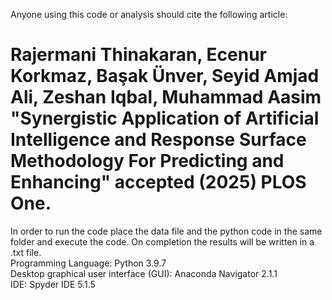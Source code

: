 Anyone using this code or analysis should cite the following article:
# Rajermani Thinakaran, Ecenur Korkmaz, Başak Ünver, Seyid Amjad Ali, Zeshan Iqbal, Muhammad Aasim "Synergistic Application of Artificial Intelligence and Response Surface Methodology For Predicting and Enhancing" accepted (2025) PLOS One.

In order to run the code place the data file and the python code in the same folder and execute the code. On completion the results will be written in a .txt file.<br>
Programming Language: Python 3.9.7<br>
Desktop graphical user interface (GUI): Anaconda Navigator 2.1.1<br>
IDE: Spyder IDE 5.1.5<br>

